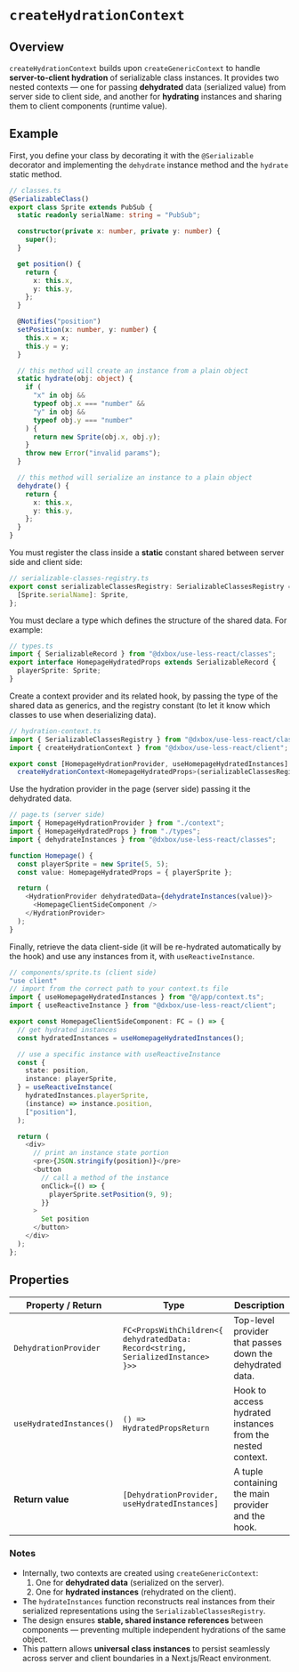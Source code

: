 # `createHydrationContext`

## Overview
`createHydrationContext` builds upon `createGenericContext` to handle **server-to-client hydration** of serializable class instances. It provides two nested contexts — one for passing **dehydrated** data (serialized value) from server side to client side, and another for **hydrating** instances and sharing them to client components (runtime value).

## Example

First, you define your class by decorating it with the `@Serializable` decorator and implementing the `dehydrate` instance method and the `hydrate` static method.

```ts
// classes.ts 
@SerializableClass()
export class Sprite extends PubSub {
  static readonly serialName: string = "PubSub";

  constructor(private x: number, private y: number) {
    super();
  }

  get position() {
    return {
      x: this.x,
      y: this.y,
    };
  }

  @Notifies("position")
  setPosition(x: number, y: number) {
    this.x = x;
    this.y = y;
  }

  // this method will create an instance from a plain object
  static hydrate(obj: object) {
    if (
      "x" in obj &&
      typeof obj.x === "number" &&
      "y" in obj &&
      typeof obj.y === "number"
    ) {
      return new Sprite(obj.x, obj.y);
    }
    throw new Error("invalid params");
  }

  // this method will serialize an instance to a plain object
  dehydrate() {
    return {
      x: this.x,
      y: this.y,
    };
  }
}
```

You must register the class inside a **static** constant shared between server side and client side:
```ts
// serializable-classes-registry.ts
export const serializableClassesRegistry: SerializableClassesRegistry = {
  [Sprite.serialName]: Sprite,
};
```

You must declare a type which defines the structure of the shared data. For example:
```ts
// types.ts
import { SerializableRecord } from "@dxbox/use-less-react/classes";
export interface HomepageHydratedProps extends SerializableRecord {
  playerSprite: Sprite;
}
```

Create a context provider and its related hook, by passing the type of the shared data as generics, and the registry constant (to let it know which classes to use when deserializing data). 
```ts
// hydration-context.ts
import { SerializableClassesRegistry } from "@dxbox/use-less-react/classes";
import { createHydrationContext } from "@dxbox/use-less-react/client";

export const [HomepageHydrationProvider, useHomepageHydratedInstances] =
  createHydrationContext<HomepageHydratedProps>(serializableClassesRegistry);
```

Use the hydration provider in the page (server side) passing it the dehydrated data.
```ts
// page.ts (server side)
import { HomepageHydrationProvider } from "./context";
import { HomepageHydratedProps } from "./types";
import { dehydrateInstances } from "@dxbox/use-less-react/classes";

function Homepage() {
  const playerSprite = new Sprite(5, 5);
  const value: HomepageHydratedProps = { playerSprite };

  return (
    <HydrationProvider dehydratedData={dehydrateInstances(value)}>
      <HomepageClientSideComponent />
    </HydrationProvider>
  );
}
```

Finally, retrieve the data client-side (it will be re-hydrated automatically by the hook) and use any instances from it, with `useReactiveInstance`.
```ts
// components/sprite.ts (client side)
"use client"
// import from the correct path to your context.ts file
import { useHomepageHydratedInstances } from "@/app/context.ts"; 
import { useReactiveInstance } from "@dxbox/use-less-react/client";

export const HomepageClientSideComponent: FC = () => {
  // get hydrated instances
  const hydratedInstances = useHomepageHydratedInstances();

  // use a specific instance with useReactiveInstance
  const {
    state: position,
    instance: playerSprite,
  } = useReactiveInstance(
    hydratedInstances.playerSprite, 
    (instance) => instance.position, 
    ["position"],
  );

  return (
    <div>
      // print an instance state portion
      <pre>{JSON.stringify(position)}</pre>
      <button
        // call a method of the instance
        onClick={() => {
          playerSprite.setPosition(9, 9);
        }}
      >
        Set position
      </button>
    </div>
  );
};
```

## Properties

| Property / Return | Type | Description |
|--------------------|------|--------------|
| `DehydrationProvider` | `FC<PropsWithChildren<{ dehydratedData: Record<string, SerializedInstance> }>>` | Top-level provider that passes down the dehydrated data. |
| `useHydratedInstances()` | `() => HydratedPropsReturn` | Hook to access hydrated instances from the nested context. |
| **Return value** | `[DehydrationProvider, useHydratedInstances]` | A tuple containing the main provider and the hook. |

### Notes
- Internally, two contexts are created using `createGenericContext`:
  1. One for **dehydrated data** (serialized on the server).
  2. One for **hydrated instances** (rehydrated on the client).
- The `hydrateInstances` function reconstructs real instances from their serialized representations using the `SerializableClassesRegistry`.
- The design ensures **stable, shared instance references** between components — preventing multiple independent hydrations of the same object.
- This pattern allows **universal class instances** to persist seamlessly across server and client boundaries in a Next.js/React environment.
